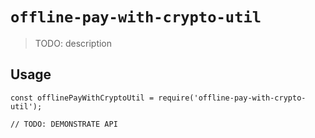 # `offline-pay-with-crypto-util`

> TODO: description

## Usage

```
const offlinePayWithCryptoUtil = require('offline-pay-with-crypto-util');

// TODO: DEMONSTRATE API
```

